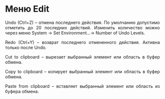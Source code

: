 # Меню Edit

<div style="text-align:justify;">
<p>Undo (Ctrl+Z) – отмена последнего действия. По умолчанию допустимо отметить до 20 последних действий. Изменить количество можно через меню System → Set Environment…→ Number of Undo Levels.</p>
<p>Redo (Ctrl+Y) – возврат последнего отмененного действия. Активна только после Undo.</p>
<p>Cut to clipboard – вырезает выбранный элемент или область в буфер обмена.</p>
<p>Copy to clipboard – копирует выбранный элемент или область в буфер обмена.</p>
<p>Paste from clipboard – вставляет выбранный элемент или область из буфера обмена.</p>
</p>

</div>